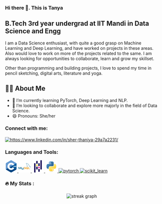 ### Hi there 👋. This is Tanya

## B.Tech 3rd year undergrad at IIT Mandi in Data Science and Engg

<!--
**tanyasheru23/tanyasheru23** is a ✨ _special_ ✨ repository because its `README.md` (this file) appears on your GitHub profile.

Here are some ideas to get you started:

- 🔭 I’m currently working on ...
- 🌱 I’m currently learning ...
- 👯 I’m looking to collaborate on ...
- 🤔 I’m looking for help with ...
- 💬 Ask me about ...
- 📫 How to reach me: ...
- 😄 Pronouns: ...
- ⚡ Fun fact: ...
-->
I am a Data Science enthusiast, with quite a good grasp on Machine Learning and Deep Learning, and have worked on projects in these areas. Also would love to work on more of the projects related to the same. I am always looking for opportunities to collaborate, learn and grow my skillset. 

Other than programming and building projects, I love to spend my time in pencil sketching, digital arts, literature and yoga.

## 👩‍💻  About Me

- 🌱 I’m currently learning PyTorch, Deep Learning and NLP.<br>
- 👯 I’m looking to collaborate and explore more majorly in the field of Data Science.<br>
- 😄 Pronouns: She/her<br>
<h3 align="left">Connect with me:</h3>
<p align="left">
<a href="https://www.linkedin.com/in/sher-thaniya-29a7a2231/" target="blank"><img align="center" src="https://raw.githubusercontent.com/rahuldkjain/github-profile-readme-generator/master/src/images/icons/Social/linked-in-alt.svg" alt="https://www.linkedin.com/in/sher-thaniya-29a7a2231/" height="30" width="40" /></a>
</p>

<h3 align="left">Languages and Tools:</h3>
<p align="left"> <a href="https://www.w3schools.com/cpp/" target="_blank" rel="noreferrer"> <img src="https://raw.githubusercontent.com/devicons/devicon/master/icons/cplusplus/cplusplus-original.svg" alt="cplusplus" width="40" height="40"/> </a> <a href="https://www.mysql.com/" target="_blank" rel="noreferrer"> <img src="https://raw.githubusercontent.com/devicons/devicon/master/icons/mysql/mysql-original-wordmark.svg" alt="mysql" width="40" height="40"/> </a> <a href="https://pandas.pydata.org/" target="_blank" rel="noreferrer"> <img src="https://raw.githubusercontent.com/devicons/devicon/2ae2a900d2f041da66e950e4d48052658d850630/icons/pandas/pandas-original.svg" alt="pandas" width="40" height="40"/> </a> <a href="https://www.python.org" target="_blank" rel="noreferrer"> <img src="https://raw.githubusercontent.com/devicons/devicon/master/icons/python/python-original.svg" alt="python" width="40" height="40"/> </a> <a href="https://pytorch.org/" target="_blank" rel="noreferrer"> <img src="https://www.vectorlogo.zone/logos/pytorch/pytorch-icon.svg" alt="pytorch" width="40" height="40"/> </a> <a href="https://scikit-learn.org/" target="_blank" rel="noreferrer"> <img src="https://upload.wikimedia.org/wikipedia/commons/0/05/Scikit_learn_logo_small.svg" alt="scikit_learn" width="40" height="40"/> </a> </p>

###

<h3 align="left">🔥   My Stats :</h3>

###

<div align="center">
  <img src="https://streak-stats.demolab.com?user=tanyasheru23&locale=en&mode=daily&theme=dark&hide_border=false&border_radius=5&order=3" height="220" alt="streak graph"  />
</div>

###
